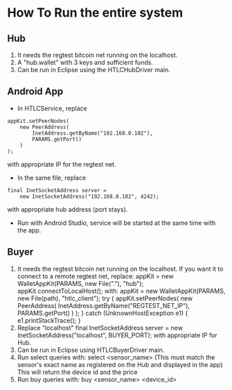# How To Run the entire system

## Hub
1. It needs the regtest bitcoin net running on the localhost.
2. A "hub.wallet" with 3 keys and sufficient funds.
3. Can be run in Eclipse using the HTLCHubDriver main.

## Android App
* In HTLCService, replace 
```
appKit.setPeerNodes(
    new PeerAddress(
        InetAddress.getByName("192.168.0.102"),
        PARAMS.getPort()
    )
);
```
with appropriate IP for the regtest net.

* In the same file, replace 
```
final InetSocketAddress server =
	new InetSocketAddress("192.168.0.102", 4242);
```
with appropriate hub address (port stays).

* Run with Android Studio, service will be started at the same
time with the app.

## Buyer 
1. It needs the regtest bitcoin net running on the localhost. If you want it to
connect to a remote regtest net, replace:
    appKit = new WalletAppKit(PARAMS, new File("."), "hub");
        appKit.connectToLocalHost();
with:
    appKit = new WalletAppKit(PARAMS, new File(path), "htlc_client");
try {
	appKit.setPeerNodes(
		new PeerAddress(
			InetAddress.getByName("REGTEST_NET_IP"), 	
			PARAMS.getPort()
		)
	);
} catch (UnknownHostException e1) {
	e1.printStackTrace();
}
2. Replace "localhost"
    final InetSocketAddress server = 
	new InetSocketAddress("localhost", BUYER_PORT);
with appropriate IP for Hub.
3. Can be run in Eclipse using HTLCBuyerDriver main.
4. Run select queries with:
    select <sensor_name> 
    (This must match the sensor's exact name as registered on the Hub and displayed in the app)
This will return the device id and the price
5. Run buy queries with:
    buy <sensor_name> <device_id> <price>